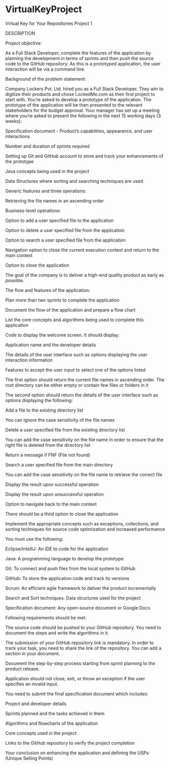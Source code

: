 # VirtualKeyProject
Virtual Key for Your Repositories
Project 1 

DESCRIPTION

Project objective: 

As a Full Stack Developer, complete the features of the application by planning the development in terms of sprints and then push the source code to the GitHub repository. As this is a prototyped application, the user interaction will be via a command line. 

 

Background of the problem statement:

Company Lockers Pvt. Ltd. hired you as a Full Stack Developer. They aim to digitize their products and chose LockedMe.com as their first project to start with. You’re asked to develop a prototype of the application. The prototype of the application will be then presented to the relevant stakeholders for the budget approval. Your manager has set up a meeting where you’re asked to present the following in the next 15 working days (3 weeks): 

Specification document - Product’s capabilities, appearance, and user interactions

Number and duration of sprints required 

Setting up Git and GitHub account to store and track your enhancements of the prototype 

Java concepts being used in the project 

Data Structures where sorting and searching techniques are used. 

Generic features and three operations: 

Retrieving the file names in an ascending order

Business-level operations:

Option to add a user specified file to the application

Option to delete a user specified file from the application

Option to search a user specified file from the application

Navigation option to close the current execution context and return to the main context

Option to close the application

 

The goal of the company is to deliver a high-end quality product as early as possible. 
 

The flow and features of the application:

Plan more than two sprints to complete the application

Document the flow of the application and prepare a flow chart 

List the core concepts and algorithms being used to complete this application

Code to display the welcome screen. It should display:

Application name and the developer details 

The details of the user interface such as options displaying the user interaction information 

Features to accept the user input to select one of the options listed 

The first option should return the current file names in ascending order. The root directory can be either empty or contain few files or folders in it

 The second option should return the details of the user interface such as options displaying the following:

Add a file to the existing directory list

You can ignore the case sensitivity of the file names 

Delete a user specified file from the existing directory list

You can add the case sensitivity on the file name in order to ensure that the right file is deleted from the directory list

Return a message if FNF (File not found)

Search a user specified file from the main directory

You can add the case sensitivity on the file name to retrieve the correct file

Display the result upon successful operation

Display the result upon unsuccessful operation

Option to navigate back to the main context

There should be a third option to close the application

Implement the appropriate concepts such as exceptions, collections, and sorting techniques for source code optimization and increased performance 


 

You must use the following:

Eclipse/IntelliJ: An IDE to code for the application 

Java: A programming language to develop the prototype 

Git: To connect and push files from the local system to GitHub 

GitHub: To store the application code and track its versions 

Scrum: An efficient agile framework to deliver the product incrementally 

Search and Sort techniques: Data structures used for the project 

Specification document: Any open-source document or Google Docs 


 

Following requirements should be met:

The source code should be pushed to your GitHub repository. You need to document the steps and write the algorithms in it.

The submission of your GitHub repository link is mandatory. In order to track your task, you need to share the link of the repository. You can add a section in your document. 

Document the step-by-step process starting from sprint planning to the product release. 

Application should not close, exit, or throw an exception if the user specifies an invalid input.

You need to submit the final specification document which includes: 

Project and developer details 

Sprints planned and the tasks achieved in them 

Algorithms and flowcharts of the application 

Core concepts used in the project 

Links to the GitHub repository to verify the project completion 

Your conclusion on enhancing the application and defining the USPs (Unique Selling Points)
